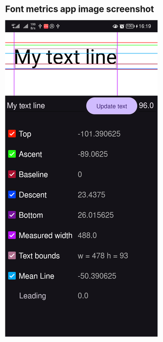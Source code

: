 # Font metrics app image screenshot

![Font metrics app image screenshot](https://github.com/oubbad-brahim/font-metrics/blob/main/assets/FontMetricsScreenshot.png)
